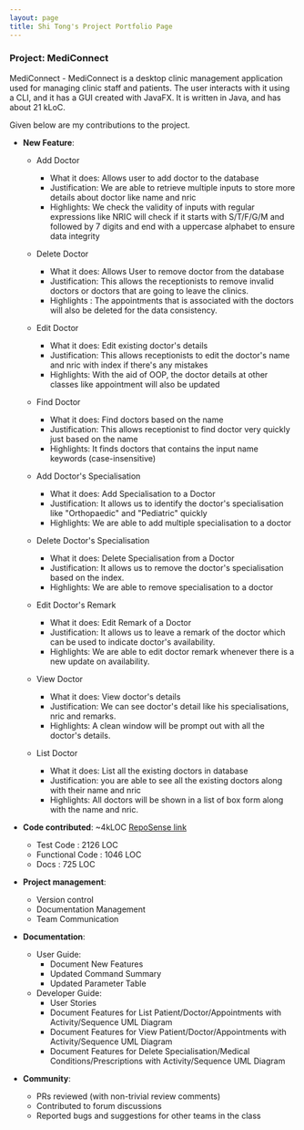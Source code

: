 ```yaml
---
layout: page
title: Shi Tong's Project Portfolio Page
---
```


### Project: MediConnect

MediConnect - MediConnect is a desktop clinic management application used for managing clinic staff and patients. The user interacts with it using a CLI, and it has a GUI created with JavaFX. It is written in Java, and has about 21 kLoC.

Given below are my contributions to the project.


* **New Feature**: 
  * Add Doctor 
    * What it does: Allows user to add doctor to the database
    * Justification: We are able to retrieve multiple inputs to store more details about doctor like name and nric  
    * Highlights: We check the validity of inputs with regular expressions like NRIC will check if it starts with S/T/F/G/M and followed by 7 digits and end with a uppercase alphabet to ensure data integrity

  * Delete Doctor
    * What it does: Allows User to remove doctor from the database
    * Justification: This allows the receptionists to remove invalid doctors or doctors that are going to leave the clinics.
    * Highlights : The appointments that is associated with the doctors will also be deleted for the data consistency.

  * Edit Doctor
    * What it does: Edit existing doctor's details
    * Justification: This allows receptionists to edit the doctor's name and nric with index if there's any mistakes 
    * Highlights: With the aid of OOP, the doctor details at other classes like appointment will also be updated

  * Find Doctor
    * What it does: Find doctors based on the name
    * Justification: This allows receptionist to find doctor very quickly just based on the name
    * Highlights: It finds doctors that contains the input name keywords (case-insensitive)

  * Add Doctor's Specialisation
    * What it does: Add Specialisation to a Doctor
    * Justification: It allows us to identify the doctor's specialisation like "Orthopaedic" and "Pediatric" quickly  
    * Highlights: We are able to add multiple specialisation to a doctor 

  * Delete Doctor's Specialisation
    * What it does: Delete Specialisation from a Doctor
    * Justification: It allows us to remove the doctor's specialisation based on the index.
    * Highlights: We are able to remove specialisation to a doctor 

  * Edit Doctor's Remark
    * What it does: Edit Remark of a Doctor
    * Justification: It allows us to leave a remark of the doctor which can be used to indicate doctor's availability.
    * Highlights: We are able to edit doctor remark whenever there is a new update on availability.

  * View Doctor
    * What it does: View doctor's details 
    * Justification: We can see doctor's detail like his specialisations, nric and remarks.
    * Highlights: A clean window will be prompt out with all the doctor's details.

  * List Doctor
    * What it does: List all the existing doctors in database
    * Justification: you are able to see all the existing doctors along with their name and nric
    * Highlights: All doctors will be shown in a list of box form along with the name and nric.


* **Code contributed**:  ~4kLOC [RepoSense link](https://nus-cs2103-ay2324s1.github.io/tp-dashboard/?search=kimshitong&breakdown=true)
  *  Test Code : 2126 LOC
  *  Functional Code : 1046 LOC
  *  Docs : 725 LOC


* **Project management**:
  * Version control 
  * Documentation Management
  * Team Communication 


* **Documentation**:
  * User Guide:
    * Document New Features 
    * Updated Command Summary
    * Updated Parameter Table 
  * Developer Guide:
    * User Stories
    * Document Features for List Patient/Doctor/Appointments with Activity/Sequence UML Diagram
    * Document Features for View Patient/Doctor/Appointments with Activity/Sequence UML Diagram
    * Document Features for Delete Specialisation/Medical Conditions/Prescriptions with Activity/Sequence UML Diagram

* **Community**:
  * PRs reviewed (with non-trivial review comments)
  * Contributed to forum discussions
  * Reported bugs and suggestions for other teams in the class
